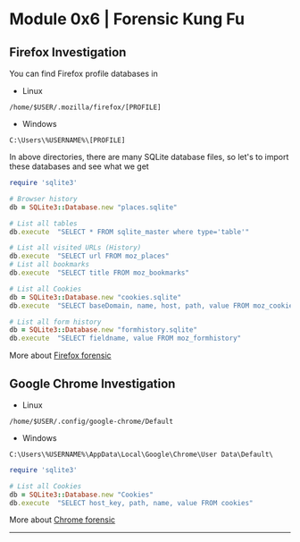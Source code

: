 # Module 0x6 | Forensic Kung Fu

## Firefox Investigation

You can find Firefox profile databases in 
- Linux 
```
/home/$USER/.mozilla/firefox/[PROFILE]
```
- Windows 
```
C:\Users\%USERNAME%\[PROFILE]
```

In above directories, there are many SQLite database files, so let's to import these databases and see what we get
```ruby
require 'sqlite3'

# Browser history 
db = SQLite3::Database.new "places.sqlite"

# List all tables 
db.execute  "SELECT * FROM sqlite_master where type='table'"

# List all visited URLs (History)
db.execute  "SELECT url FROM moz_places"
# List all bookmarks
db.execute  "SELECT title FROM moz_bookmarks"

# List all Cookies
db = SQLite3::Database.new "cookies.sqlite"
db.execute  "SELECT baseDomain, name, host, path, value FROM moz_cookies"

# List all form history
db = SQLite3::Database.new "formhistory.sqlite"
db.execute  "SELECT fieldname, value FROM moz_formhistory"
```
More about [Firefox forensic](http://www.forensicswiki.org/wiki/Mozilla_Firefox_3_History_File_Format)

## Google Chrome Investigation

- Linux
```
/home/$USER/.config/google-chrome/Default
```
- Windows 
```
C:\Users\%USERNAME%\AppData\Local\Google\Chrome\User Data\Default\
```

```ruby
require 'sqlite3'

# List all Cookies
db = SQLite3::Database.new "Cookies"
db.execute  "SELECT host_key, path, name, value FROM cookies"
```
More about [Chrome forensic](http://www.forensicswiki.org/wiki/Google_Chrome)









<!--- 

```
gem install rbkb --source http://gemcutter.org
```

```
gem install metasm
```


# TO BE CHECKED 

https://media.blackhat.com/bh-us-12/Briefings/Scott/BH_US_12_Scott_ruby_for_pentesters_the_workshop_Slides.pdf

http://www.blackhat.com/presentations/bh-usa-09/TRACY/BHUSA09-Tracy-RubyPentesters-SLIDES.pdf

https://www.pentestgeek.com/penetration-testing/using-metasm-to-avoid-antivirus-detection-ghost-writing-asm/
-->





---
